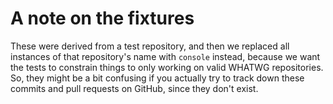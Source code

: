 # A note on the fixtures

These were derived from a test repository, and then we replaced all instances of that repository's name with `console` instead, because we want the tests to constrain things to only working on valid WHATWG repositories. So, they might be a bit confusing if you actually try to track down these commits and pull requests on GitHub, since they don't exist.

